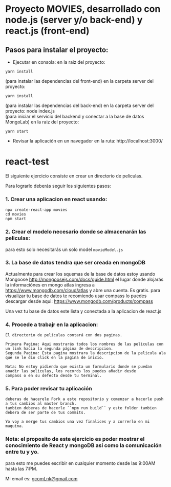 # Proyecto MOVIES, desarrollado con node.js (server y/o back-end) y react.js (front-end)

## Pasos para instalar el proyecto:

- Ejecutar en consola:
en la raiz del proyecto:

```
yarn install
```
(para instalar las dependencias del front-end)
en la carpeta server del proyecto:
```
yarn install
```
(para instalar las dependencias del back-end)
en la carpeta server del proyecto:
node index.js    
(para iniciar el servicio del backend y conectar a la base de datos MongoLab)
en la raiz del proyecto:
```
yarn start
```

- Revisar la aplicación en un navegador en la ruta: http://localhost:3000/

# react-test

El siguiente ejercicio consiste en crear un directorio de peliculas.

Para lograrlo deberás seguir los siguientes pasos:

### 1. Crear una aplicacion en react usando:

```
npx create-react-app movies
cd movies
npm start

```

### 2. Crear el modelo necesario donde se almacenarán las peliculas:

   para esto solo necesitarás un solo model ``movieModel.js``

### 3. La base de datos tendra que ser creada en mongoDB

   Actualmente para crear los squemas de la base de datos estoy usando Mongoose http://mongoosejs.com/docs/guide.html
   el lugar donde alojarás la informaciónes en mongo atlas ingresa a https://www.mongodb.com/cloud/atlas y abre una cuenta. Es gratis.
   para visualizar tu base de datos te recomiendo usar compass lo puedes descargar desde aqui: https://www.mongodb.com/products/compass

   Una vez tu base de datos este lista y conectada a la aplicacion de react.js

### 4. Procede a trabajr en la aplicacion:
    El directorio de peliculas contará con dos paginas.

    Primera Pagina: Aqui mostrarás todos los nombres de las peliculas con un link hacia la segunda página de descripcion.
    Segunda Pagina: Esta pagina mostrara la descripcion de la pelicula ala que se le dio click en la pagina de inicio.

    Nota: No estoy pidiendo que exista un formulario donde se puedan anadir las peliculas, los records los puedes añadir desde
    compass o en su defecto desde tu terminal.

### 5. Para poder revisar tu aplicación
    deberas de hacerele Fork a este repositorio y comenzar a hacerle push a tus cambios al master branch.
    tambien deberas de hacerle ``npm run build`` y este folder tambien debera de ser parte de tus commits.

    Yo voy a merge tus cambios una vez finalices y a correrlo en mi maquina.

 ### Nota: el proposito de este ejercicio es poder mostrar el conocimiento de React y mongoDB asi como la comunicación entre tu y yo.
 para esto me puedes escribir en cualquier momento desde las 9:00AM hasta las 7:PM.

 Mi email es: gcomLnk@gmail.com
